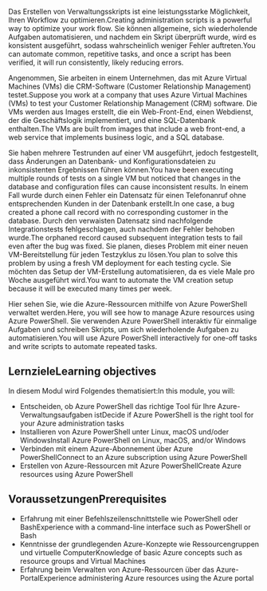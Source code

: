 <span data-ttu-id="3f2c0-101">Das Erstellen von Verwaltungsskripts ist eine leistungsstarke Möglichkeit, Ihren Workflow zu optimieren.</span><span class="sxs-lookup"><span data-stu-id="3f2c0-101">Creating administration scripts is a powerful way to optimize your work flow.</span></span> <span data-ttu-id="3f2c0-102">Sie können allgemeine, sich wiederholende Aufgaben automatisieren, und nachdem ein Skript überprüft wurde, wird es konsistent ausgeführt, sodass wahrscheinlich weniger Fehler auftreten.</span><span class="sxs-lookup"><span data-stu-id="3f2c0-102">You can automate common, repetitive tasks, and once a script has been verified, it will run consistently, likely reducing errors.</span></span>

<span data-ttu-id="3f2c0-103">Angenommen, Sie arbeiten in einem Unternehmen, das mit Azure Virtual Machines (VMs) die CRM-Software (Customer Relationship Management) testet.</span><span class="sxs-lookup"><span data-stu-id="3f2c0-103">Suppose you work at a company that uses Azure Virtual Machines (VMs) to test your Customer Relationship Management (CRM) software.</span></span> <span data-ttu-id="3f2c0-104">Die VMs werden aus Images erstellt, die ein Web-Front-End, einen Webdienst, der die Geschäftslogik implementiert, und eine SQL-Datenbank enthalten.</span><span class="sxs-lookup"><span data-stu-id="3f2c0-104">The VMs are built from images that include a web front-end, a web service that implements business logic, and a SQL database.</span></span>

<span data-ttu-id="3f2c0-105">Sie haben mehrere Testrunden auf einer VM ausgeführt, jedoch festgestellt, dass Änderungen an Datenbank- und Konfigurationsdateien zu inkonsistenten Ergebnissen führen können.</span><span class="sxs-lookup"><span data-stu-id="3f2c0-105">You have been executing multiple rounds of tests on a single VM but noticed that changes in the database and configuration files can cause inconsistent results.</span></span> <span data-ttu-id="3f2c0-106">In einem Fall wurde durch einen Fehler ein Datensatz für einen Telefonanruf ohne entsprechenden Kunden in der Datenbank erstellt.</span><span class="sxs-lookup"><span data-stu-id="3f2c0-106">In one case, a bug created a phone call record with no corresponding customer in the database.</span></span> <span data-ttu-id="3f2c0-107">Durch den verwaisten Datensatz sind nachfolgende Integrationstests fehlgeschlagen, auch nachdem der Fehler behoben wurde.</span><span class="sxs-lookup"><span data-stu-id="3f2c0-107">The orphaned record caused subsequent integration tests to fail even after the bug was fixed.</span></span> <span data-ttu-id="3f2c0-108">Sie planen, dieses Problem mit einer neuen VM-Bereitstellung für jeden Testzyklus zu lösen.</span><span class="sxs-lookup"><span data-stu-id="3f2c0-108">You plan to solve this problem by using a fresh VM deployment for each testing cycle.</span></span> <span data-ttu-id="3f2c0-109">Sie möchten das Setup der VM-Erstellung automatisieren, da es viele Male pro Woche ausgeführt wird.</span><span class="sxs-lookup"><span data-stu-id="3f2c0-109">You want to automate the VM creation setup because it will be executed many times per week.</span></span> 

<span data-ttu-id="3f2c0-110">Hier sehen Sie, wie die Azure-Ressourcen mithilfe von Azure PowerShell verwaltet werden.</span><span class="sxs-lookup"><span data-stu-id="3f2c0-110">Here, you will see how to manage Azure resources using Azure PowerShell.</span></span> <span data-ttu-id="3f2c0-111">Sie verwenden Azure PowerShell interaktiv für einmalige Aufgaben und schreiben Skripts, um sich wiederholende Aufgaben zu automatisieren.</span><span class="sxs-lookup"><span data-stu-id="3f2c0-111">You will use Azure PowerShell interactively for one-off tasks and write scripts to automate repeated tasks.</span></span> 

## <a name="learning-objectives"></a><span data-ttu-id="3f2c0-112">Lernziele</span><span class="sxs-lookup"><span data-stu-id="3f2c0-112">Learning objectives</span></span>
<span data-ttu-id="3f2c0-113">In diesem Modul wird Folgendes thematisiert:</span><span class="sxs-lookup"><span data-stu-id="3f2c0-113">In this module, you will:</span></span>

- <span data-ttu-id="3f2c0-114">Entscheiden, ob Azure PowerShell das richtige Tool für Ihre Azure-Verwaltungsaufgaben ist</span><span class="sxs-lookup"><span data-stu-id="3f2c0-114">Decide if Azure PowerShell is the right tool for your Azure administration tasks</span></span>
- <span data-ttu-id="3f2c0-115">Installieren von Azure PowerShell unter Linux, macOS und/oder Windows</span><span class="sxs-lookup"><span data-stu-id="3f2c0-115">Install Azure PowerShell on Linux, macOS, and/or Windows</span></span>
- <span data-ttu-id="3f2c0-116">Verbinden mit einem Azure-Abonnement über Azure PowerShell</span><span class="sxs-lookup"><span data-stu-id="3f2c0-116">Connect to an Azure subscription using Azure PowerShell</span></span>
- <span data-ttu-id="3f2c0-117">Erstellen von Azure-Ressourcen mit Azure PowerShell</span><span class="sxs-lookup"><span data-stu-id="3f2c0-117">Create Azure resources using Azure PowerShell</span></span>

## <a name="prerequisites"></a><span data-ttu-id="3f2c0-118">Voraussetzungen</span><span class="sxs-lookup"><span data-stu-id="3f2c0-118">Prerequisites</span></span>

- <span data-ttu-id="3f2c0-119">Erfahrung mit einer Befehlszeilenschnittstelle wie PowerShell oder Bash</span><span class="sxs-lookup"><span data-stu-id="3f2c0-119">Experience with a command-line interface such as PowerShell or Bash</span></span>
- <span data-ttu-id="3f2c0-120">Kenntnisse der grundlegenden Azure-Konzepte wie Ressourcengruppen und virtuelle Computer</span><span class="sxs-lookup"><span data-stu-id="3f2c0-120">Knowledge of basic Azure concepts such as resource groups and Virtual Machines</span></span>
- <span data-ttu-id="3f2c0-121">Erfahrung beim Verwalten von Azure-Ressourcen über das Azure-Portal</span><span class="sxs-lookup"><span data-stu-id="3f2c0-121">Experience administering Azure resources using the Azure portal</span></span>
